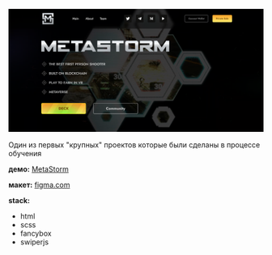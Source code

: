 <p align="center">
  <a href="https://mushketov.github.io/MetaStorm/" target="_blank">
    <img src="preview.png" alt="screenshot">
  </a>

  Один из первых "крупных" проектов которые были сделаны в процессе обучения
  <p><b>демо:</b> <a href="https://mushketov.github.io/MetaStorm/" target="_blank">MetaStorm</a></p>
  <p><b>макет:</b> <a href="https://www.figma.com/file/G0VuQPQoWKmBP0FIVmSCu3/MetaStorm-info?type=design&t=OCnN7GN63kDaV9o8-0">figma.com</a></p>
  <b>stack:</b>
  <ul>
    <li>html</li>
    <li>scss</li>
    <li>fancybox</li>
    <li>swiperjs</li>
  </ul>
